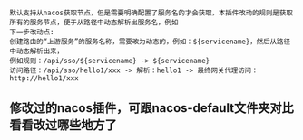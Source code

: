 
```
默认支持从nacos获取节点，但是需要明确配置了服务名的才会获取，本插件改动的规则是获取所有的服务节点，便于从路径中动态解析出服务名，例如
下一步改动点:
创建路由的“上游服务”的服务名称，需要改为动态的，例如：${servicename}，然后从路径中动态解析出来，
例如规则：/api/sso/${servicename} -> ${servicename}
访问路径：/api/sso/hello1/xxx -> 解析：hello1 -> 最终网关代理访问：http://hello1/xxx
```
## 修改过的nacos插件，可跟nacos-default文件夹对比看看改过哪些地方了
